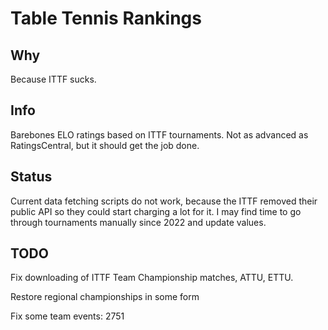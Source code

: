 # Table Tennis Rankings

## Why
Because ITTF sucks.

## Info
Barebones ELO ratings based on ITTF tournaments. Not as advanced as RatingsCentral, but it should get the job done.

## Status
Current data fetching scripts do not work, because the ITTF removed their public API so they could start charging a lot for it.
I may find time to go through tournaments manually since 2022 and update values.

## TODO
Fix downloading of ITTF Team Championship matches, ATTU, ETTU.

Restore regional championships in some form

Fix some team events: 2751
